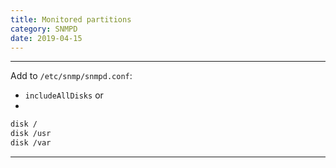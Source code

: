 ```yaml
---
title: Monitored partitions
category: SNMPD
date: 2019-04-15
---
```


-----

Add to `/etc/snmp/snmpd.conf`:
* `includeAllDisks`
or
*
```bash
disk /
disk /usr
disk /var
```

-----